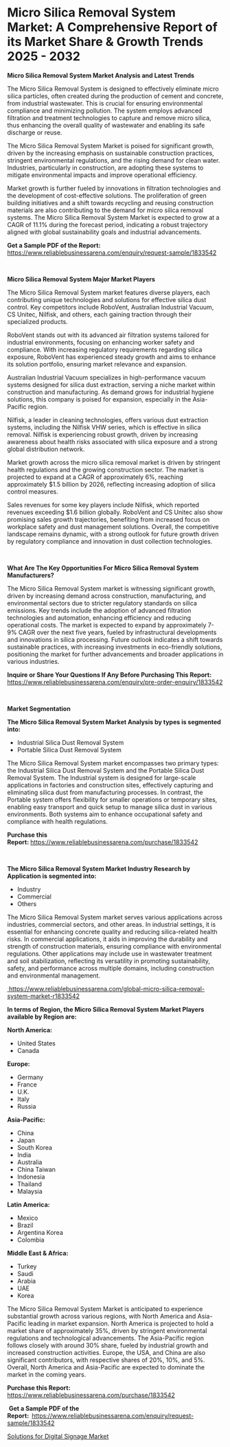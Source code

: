 <p><h1>Micro Silica Removal System Market: A Comprehensive Report of its Market Share & Growth Trends 2025 - 2032</h1></p><p><strong>Micro Silica Removal System Market Analysis and Latest Trends</strong></p>
<p><p>The Micro Silica Removal System is designed to effectively eliminate micro silica particles, often created during the production of cement and concrete, from industrial wastewater. This is crucial for ensuring environmental compliance and minimizing pollution. The system employs advanced filtration and treatment technologies to capture and remove micro silica, thus enhancing the overall quality of wastewater and enabling its safe discharge or reuse.</p><p>The Micro Silica Removal System Market is poised for significant growth, driven by the increasing emphasis on sustainable construction practices, stringent environmental regulations, and the rising demand for clean water. Industries, particularly in construction, are adopting these systems to mitigate environmental impacts and improve operational efficiency. </p><p>Market growth is further fueled by innovations in filtration technologies and the development of cost-effective solutions. The proliferation of green building initiatives and a shift towards recycling and reusing construction materials are also contributing to the demand for micro silica removal systems. The Micro Silica Removal System Market is expected to grow at a CAGR of 11.1% during the forecast period, indicating a robust trajectory aligned with global sustainability goals and industrial advancements.</p></p>
<p><strong>Get a Sample PDF of the Report:&nbsp;</strong> <a href="https://www.reliablebusinessarena.com/enquiry/request-sample/1833542?utm_campaign=3122&utm_medium=2&utm_source=Github&utm_content=ia&utm_term=26032025&utm_id=micro-silica-removal-system">https://www.reliablebusinessarena.com/enquiry/request-sample/1833542</a></p>
<p>&nbsp;</p>
<p><strong>Micro Silica Removal System Major Market Players</strong></p>
<p><p>The Micro Silica Removal System market features diverse players, each contributing unique technologies and solutions for effective silica dust control. Key competitors include RoboVent, Australian Industrial Vacuum, CS Unitec, Nilfisk, and others, each gaining traction through their specialized products.</p><p>RoboVent stands out with its advanced air filtration systems tailored for industrial environments, focusing on enhancing worker safety and compliance. With increasing regulatory requirements regarding silica exposure, RoboVent has experienced steady growth and aims to enhance its solution portfolio, ensuring market relevance and expansion.</p><p>Australian Industrial Vacuum specializes in high-performance vacuum systems designed for silica dust extraction, serving a niche market within construction and manufacturing. As demand grows for industrial hygiene solutions, this company is poised for expansion, especially in the Asia-Pacific region.</p><p>Nilfisk, a leader in cleaning technologies, offers various dust extraction systems, including the Nilfisk VHW series, which is effective in silica removal. Nilfisk is experiencing robust growth, driven by increasing awareness about health risks associated with silica exposure and a strong global distribution network.</p><p>Market growth across the micro silica removal market is driven by stringent health regulations and the growing construction sector. The market is projected to expand at a CAGR of approximately 6%, reaching approximately $1.5 billion by 2026, reflecting increasing adoption of silica control measures.</p><p>Sales revenues for some key players include Nilfisk, which reported revenues exceeding $1.6 billion globally. RoboVent and CS Unitec also show promising sales growth trajectories, benefiting from increased focus on workplace safety and dust management solutions. Overall, the competitive landscape remains dynamic, with a strong outlook for future growth driven by regulatory compliance and innovation in dust collection technologies.</p></p>
<p>&nbsp;</p>
<p><strong>What Are The Key Opportunities For Micro Silica Removal System Manufacturers?</strong></p>
<p><p>The Micro Silica Removal System market is witnessing significant growth, driven by increasing demand across construction, manufacturing, and environmental sectors due to stricter regulatory standards on silica emissions. Key trends include the adoption of advanced filtration technologies and automation, enhancing efficiency and reducing operational costs. The market is expected to expand by approximately 7-9% CAGR over the next five years, fueled by infrastructural developments and innovations in silica processing. Future outlook indicates a shift towards sustainable practices, with increasing investments in eco-friendly solutions, positioning the market for further advancements and broader applications in various industries.</p></p>
<p><strong>Inquire or Share Your Questions If Any Before Purchasing This Report:</strong> <a href="https://www.reliablebusinessarena.com/enquiry/pre-order-enquiry/1833542?utm_campaign=3122&utm_medium=2&utm_source=Github&utm_content=ia&utm_term=26032025&utm_id=micro-silica-removal-system">https://www.reliablebusinessarena.com/enquiry/pre-order-enquiry/1833542</a></p>
<p>&nbsp;</p>
<p><strong>Market Segmentation</strong></p>
<p><strong>The Micro Silica Removal System Market Analysis by types is segmented into:</strong></p>
<p><ul><li>Industrial Silica Dust Removal System</li><li>Portable Silica Dust Removal System</li></ul></p>
<p><p>The Micro Silica Removal System market encompasses two primary types: the Industrial Silica Dust Removal System and the Portable Silica Dust Removal System. The Industrial system is designed for large-scale applications in factories and construction sites, effectively capturing and eliminating silica dust from manufacturing processes. In contrast, the Portable system offers flexibility for smaller operations or temporary sites, enabling easy transport and quick setup to manage silica dust in various environments. Both systems aim to enhance occupational safety and compliance with health regulations.</p></p>
<p><strong>Purchase this Report:&nbsp;</strong><a href="https://www.reliablebusinessarena.com/purchase/1833542?utm_campaign=3122&utm_medium=2&utm_source=Github&utm_content=ia&utm_term=26032025&utm_id=micro-silica-removal-system">https://www.reliablebusinessarena.com/purchase/1833542</a></p>
<p>&nbsp;</p>
<p><strong>The Micro Silica Removal System Market Industry Research by Application is segmented into:</strong></p>
<p><ul><li>Industry</li><li>Commercial</li><li>Others</li></ul></p>
<p><p>The Micro Silica Removal System market serves various applications across industries, commercial sectors, and other areas. In industrial settings, it is essential for enhancing concrete quality and reducing silica-related health risks. In commercial applications, it aids in improving the durability and strength of construction materials, ensuring compliance with environmental regulations. Other applications may include use in wastewater treatment and soil stabilization, reflecting its versatility in promoting sustainability, safety, and performance across multiple domains, including construction and environmental management.</p></p>
<p><a href="https://www.reliablebusinessarena.com/global-micro-silica-removal-system-market-r1833542?utm_campaign=3122&utm_medium=2&utm_source=Github&utm_content=ia&utm_term=26032025&utm_id=micro-silica-removal-system">&nbsp;https://www.reliablebusinessarena.com/global-micro-silica-removal-system-market-r1833542</a></p>
<p><strong>In terms of Region, the Micro Silica Removal System Market Players available by Region are:</strong></p>
<p>
    <p> <strong> North America: </strong>
        <ul>
            <li>United States</li>
            <li>Canada</li>
        </ul>
        </p> 
    <p> <strong> Europe: </strong>
        <ul>
            <li>Germany</li>
            <li>France</li>
            <li>U.K.</li>
            <li>Italy</li>
            <li>Russia</li>
        </ul>
        </p> 
    <p> <strong> Asia-Pacific: </strong>
        <ul>
            <li>China</li>
            <li>Japan</li>
            <li>South Korea</li>
            <li>India</li>
            <li>Australia</li>
            <li>China Taiwan</li>
            <li>Indonesia</li>
            <li>Thailand</li>
            <li>Malaysia</li>
        </ul>
        </p> 
    <p> <strong> Latin America: </strong>
        <ul>
            <li>Mexico</li>
            <li>Brazil</li>
            <li>Argentina Korea</li>
            <li>Colombia</li>
        </ul>
        </p> 
    <p> <strong> Middle East & Africa: </strong>
        <ul>
            <li>Turkey</li>
            <li>Saudi</li>
            <li>Arabia</li>
            <li>UAE</li>
            <li>Korea</li>
        </ul>
    </p>
    </p>
<p><p>The Micro Silica Removal System Market is anticipated to experience substantial growth across various regions, with North America and Asia-Pacific leading in market expansion. North America is projected to hold a market share of approximately 35%, driven by stringent environmental regulations and technological advancements. The Asia-Pacific region follows closely with around 30% share, fueled by industrial growth and increased construction activities. Europe, the USA, and China are also significant contributors, with respective shares of 20%, 10%, and 5%. Overall, North America and Asia-Pacific are expected to dominate the market in the coming years.</p></p>
<p><strong>Purchase this Report: </strong><a href="https://www.reliablebusinessarena.com/purchase/1833542?utm_campaign=3122&utm_medium=2&utm_source=Github&utm_content=ia&utm_term=26032025&utm_id=micro-silica-removal-system">https://www.reliablebusinessarena.com/purchase/1833542</a></p>
<p>&nbsp;<strong>Get a Sample PDF of the Report:&nbsp;&nbsp;</strong><a href="https://www.reliablebusinessarena.com/enquiry/request-sample/1833542?utm_campaign=3122&utm_medium=2&utm_source=Github&utm_content=ia&utm_term=26032025&utm_id=micro-silica-removal-system">https://www.reliablebusinessarena.com/enquiry/request-sample/1833542</a></p>
<p><strong></strong></p>
<p><p><a href="https://github.com/viipposahko25/Market-Research-Report-List-1/blob/main/solutions-for-digital-signage-market.md?utm_campaign=3122&utm_medium=2&utm_source=Github&utm_content=ia&utm_term=26032025&utm_id=micro-silica-removal-system">Solutions for Digital Signage Market</a></p></p>